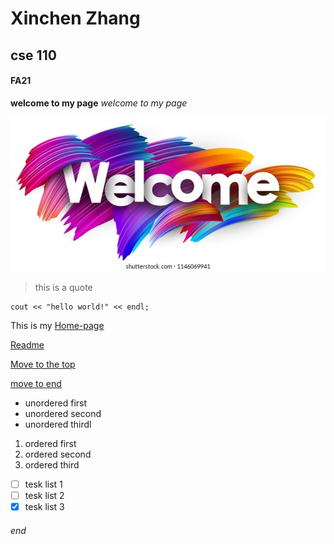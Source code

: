 # Xinchen Zhang
## cse 110
#### FA21
**welcome to my page** 
*welcome to my page*

![welcome](welcome-poster-spectrum-brush-strokes-260nw-1146069941.jpg)


>this is a quote



```
cout << "hello world!" << endl;

```

This is my [Home-page](https://github.com/xinchenzhang/CSE110)

[Readme](README.md)

[Move to the top](https://xinchenzhang.github.io/CSE110/#cse-110)

[move to end](https://xinchenzhang.github.io/CSE110/#end)

- unordered first 
- unordered second 
- unordered thirdl 

1. ordered first
2. ordered second
3. ordered third 

- [ ] tesk list 1
- [ ] tesk list 2
- [x] tesk list 3

###### end
